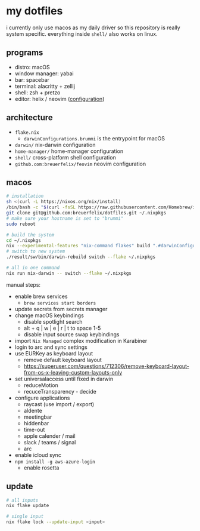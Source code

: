 # my dotfiles

i currently only use macos as my daily driver so this repository is really system specific. everything inside `shell/` also works on linux.

## programs

- distro: macOS
- window manager: yabai
- bar: spacebar
- terminal: alacritty + zellij
- shell: zsh + pretzo
- editor: helix / neovim ([configuration](https://github.com/breuerfelix/feovim))

## architecture

- `flake.nix`
  - `darwinConfigurations.brummi` is the entrypoint for macOS
- `darwin/` nix-darwin configuration
- `home-manager/` home-manager configuration
- `shell/` cross-platform shell configuration
- `github.com:breuerfelix/feovim` neovim configuration

## macos

```bash
# installation
sh <(curl -L https://nixos.org/nix/install)
/bin/bash -c "$(curl -fsSL https://raw.githubusercontent.com/Homebrew/install/HEAD/install.sh)"
git clone git@github.com:breuerfelix/dotfiles.git ~/.nixpkgs
# make sure your hostname is set to "brummi"
sudo reboot

# build the system
cd ~/.nixpkgs
nix --experimental-features "nix-command flakes" build ".#darwinConfigurations.brummi.system"
# switch to new system
./result/sw/bin/darwin-rebuild switch --flake ~/.nixpkgs

# all in one command
nix run nix-darwin -- switch --flake ~/.nixpkgs
```

manual steps:
- enable brew services
  - `brew services start borders`
- update secrets from secrets manager
- change macOS keybindings
  - disable spotlight search
  - alt + q | w | e | r | t to space 1-5
  - disable input source swap keybindings
- import `Nix Managed` complex modification in Karabiner
- login to arc and sync settings
- use EURKey as keyboard layout
  - remove default keyboard layout
  - https://superuser.com/questions/712306/remove-keyboard-layout-from-os-x-leaving-custom-layouts-only
- set universalaccess until fixed in darwin
  - reduceMotion
  - recuceTransparency - decide
- configure applications
  - raycast (use import / export)
  - aldente
  - meetingbar
  - hiddenbar
  - time-out
  - apple calender / mail
  - slack / teams / signal
  - arc
- enable icloud sync
- `npm install -g aws-azure-login`
  - enable rosetta


## update

```bash
# all inputs
nix flake update

# single input
nix flake lock --update-input <input>
```
